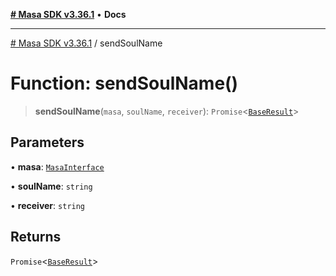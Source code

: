 [**# Masa SDK v3.36.1**](../README.md) • **Docs**

***

[# Masa SDK v3.36.1](../globals.md) / sendSoulName

# Function: sendSoulName()

> **sendSoulName**(`masa`, `soulName`, `receiver`): `Promise`\<[`BaseResult`](../interfaces/BaseResult.md)\>

## Parameters

• **masa**: [`MasaInterface`](../interfaces/MasaInterface.md)

• **soulName**: `string`

• **receiver**: `string`

## Returns

`Promise`\<[`BaseResult`](../interfaces/BaseResult.md)\>
